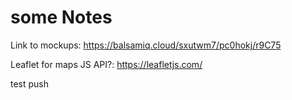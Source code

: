 # some Notes
Link to mockups: https://balsamiq.cloud/sxutwm7/pc0hokj/r9C75

Leaflet for maps JS API?: https://leafletjs.com/

test push
